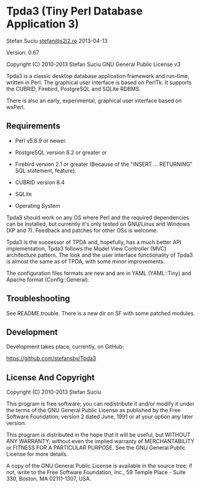 Tpda3 (Tiny Perl Database Application 3)
========================================
Ștefan Suciu <stefan@s2i2.ro>
2013-04-13

Version: 0.67

Copyright (C) 2010-2013  Stefan Suciu
GNU General Public License v3

Tpda3 is a classic desktop database application framework and
run-time, written in Perl.  The graphical user interface is based on
PerlTk. It supports the CUBRID, Firebird, PostgreSQL and SQLite RDBMS.

There is also an early, experimental, graphical user interface based
on wxPerl.


Requirements
------------

- Perl v5.8.9 or newer.

- PostgreSQL version 8.2 or greater or
- Firebird version 2.1 or greater
  (Because of the "INSERT ... RETURNING" SQL statement, feature).
- CUBRID version 8.4
- SQLite

- Operating System

Tpda3 should work on any OS where Perl and the required dependencies
can be installed, but currently it's only tested on GNU/Linux and
Windows (XP and 7).  Feedback and patches for other OSs is welcome.

Tpda3 is the successor of TPDA and, hopefully, has a much better API
implementation, Tpda3 follows the Model View Controller (MVC)
architecture pattern.  The look and the user interface functionality
of Tpda3 is almost the same as of TPDA, with some minor improvements.

The configuration files formats are new and are in YAML (YAML::Tiny)
and Apache format (Config::General).


Troubleshooting
---------------

See README.trouble. There is a new dir on SF with some patched modules.


Development
-----------

Development takes place, currently, on GitHub:

https://github.com/stefansbv/Tpda3


License And Copyright
---------------------

Copyright (C) 2010-2013 Ștefan Suciu

This program is free software; you can redistribute it and/or modify
it under the terms of the GNU General Public License as published by
the Free Software Foundation; version 2 dated June, 1991 or at your option
any later version.

This program is distributed in the hope that it will be useful,
but WITHOUT ANY WARRANTY; without even the implied warranty of
MERCHANTABILITY or FITNESS FOR A PARTICULAR PURPOSE.  See the
GNU General Public License for more details.

A copy of the GNU General Public License is available in the source tree;
if not, write to the Free Software Foundation, Inc.,
59 Temple Place - Suite 330, Boston, MA 02111-1307, USA.

